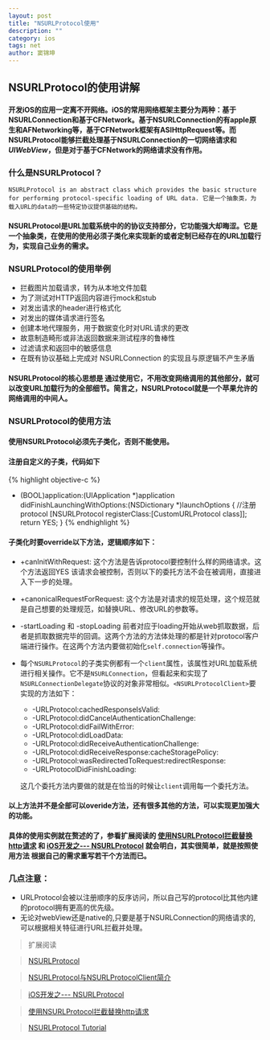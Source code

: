 ```yaml
---
layout: post
title: "NSURLProtocol使用"
description: ""
category: ios
tags: net
author: 窦锦坤
--- 
```


## NSURLProtocol的使用讲解

#### 开发iOS的应用一定离不开网络。iOS的常用网络框架主要分为两种：基于NSURLConnection和基于CFNetwork。基于NSURLConnection的有apple原生和AFNetworking等，基于CFNetwork框架有ASIHttpRequest等。而NSURLProtocol能够拦截处理基于NSURLConnection的一切网络请求和***UIWebView***，但是对于基于CFNetwork的网络请求没有作用。

### 什么是NSURLProtocol？
`NSURLProtocol is an abstract class which provides the basic structure for performing protocol-specific loading of URL data.
它是一个抽象类，为载入URL的data的一些特定协议提供基础的结构。`

#### NSURLProtocol是URL加载系统中的的协议支持部分，它功能强大却晦涩。它是一个抽象类，在使用的使用必须子类化来实现新的或者定制已经存在的URL加载行为，实现自己业务的需求。

### NSURLProtocol的使用举例
- 拦截图片加载请求，转为从本地文件加载
- 为了测试对HTTP返回内容进行mock和stub
- 对发出请求的header进行格式化
- 对发出的媒体请求进行签名
- 创建本地代理服务，用于数据变化时对URL请求的更改
- 故意制造畸形或非法返回数据来测试程序的鲁棒性
- 过滤请求和返回中的敏感信息
- 在既有协议基础上完成对 NSURLConnection 的实现且与原逻辑不产生矛盾

#### NSURLProtocol的核心思想是 通过使用它，不用改变网络调用的其他部分，就可以改变URL加载行为的全部细节。简言之，NSURLProtocol就是一个苹果允许的网络调用的中间人。

### NSURLProtocol的使用方法

#### 使用NSURLProtocol必须先子类化，否则不能使用。

#### 注册自定义的子类，代码如下
{% highlight objective-c %}
- (BOOL)application:(UIApplication *)application didFinishLaunchingWithOptions:(NSDictionary *)launchOptions {
    //注册protocol
    [NSURLProtocol registerClass:[CustomURLProtocol class]];
    return YES;
}
{% endhighlight %}

#### 子类化时要override以下方法，逻辑顺序如下：
- +canInitWithRequest: 这个方法是告诉protocol要控制什么样的网络请求。这个方法返回YES 该请求会被控制，否则以下的委托方法不会在被调用，直接进入下一步的处理。
- +canonicalRequestForRequest: 这个方法是对请求的规范处理，这个规范就是自己想要的处理规范，如替换URL、修改URL的参数等。
- -startLoading 和 -stopLoading 前者对应于loading开始从web抓取数据，后者是抓取数据完毕的回调。这两个方法的方法体处理的都是针对protocol客户端进行操作。在这两个方法内要做初始化`self.connection`等操作。
- 每个`NSURLProtocol`的子类实例都有一个`client`属性，该属性对URL加载系统进行相关操作。它不是`NSURLConnection`，但看起来和实现了`NSURLConnectionDelegate`协议的对象非常相似。`<NSURLProtocolClient>`要实现的方法如下：
    - -URLProtocol:cachedResponseIsValid:
    - -URLProtocol:didCancelAuthenticationChallenge:
    - -URLProtocol:didFailWithError:
    - -URLProtocol:didLoadData:
    - -URLProtocol:didReceiveAuthenticationChallenge:
    - -URLProtocol:didReceiveResponse:cacheStoragePolicy:
    - -URLProtocol:wasRedirectedToRequest:redirectResponse:
    - -URLProtocolDidFinishLoading:
    
    这几个委托方法内要做的就是在恰当的时候让`client`调用每一个委托方法。

#### 以上方法并不是全部可以overide方法，还有很多其他的方法，可以实现更加强大的功能。

#### 具体的使用实例就在赘述的了，参看扩展阅读的 [使用NSURLProtocol拦截替换http请求](http://ksnowlv.github.io/blog/2014/08/05/shi-yong-nsurlprotocol-lan-jie-ti-huan-httpqing-qiu/) 和 [iOS开发之--- NSURLProtocol](http://www.jianshu.com/p/7c89b8c5482a) 就会明白，其实很简单，就是按照使用方法 根据自己的需求重写若干个方法而已。

### 几点注意：
- URLProtocol会被以注册顺序的反序访问，所以自己写的protocol比其他内建的protocol拥有更高的优先级。
- 无论对webView还是native的,只要是基于NSURLConnection的网络请求的,可以根据相关特征进行URL拦截并处理。


> 扩展阅读

> [NSURLProtocol](http://nshipster.cn/nsurlprotocol/)

> [NSURLProtocol与NSURLProtocolClient简介](http://www.cnblogs.com/ioslps/p/4269201.html)

> [iOS开发之--- NSURLProtocol](http://www.jianshu.com/p/7c89b8c5482a)

> [使用NSURLProtocol拦截替换http请求](http://ksnowlv.github.io/blog/2014/08/05/shi-yong-nsurlprotocol-lan-jie-ti-huan-httpqing-qiu/)

> [NSURLProtocol Tutorial](http://www.raywenderlich.com/59982/nsurlprotocol-tutorial)
